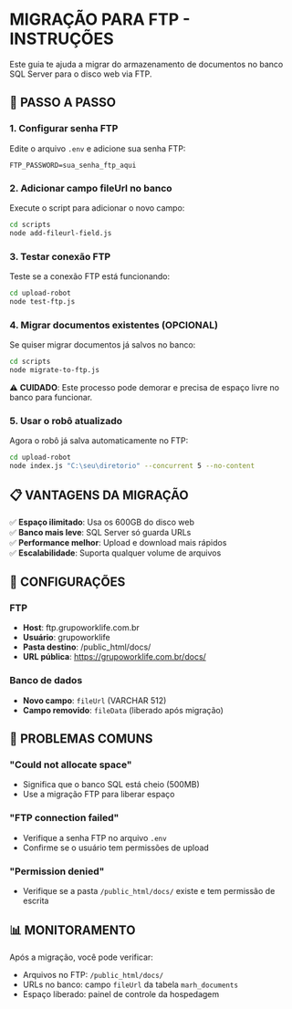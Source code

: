 # MIGRAÇÃO PARA FTP - INSTRUÇÕES

Este guia te ajuda a migrar do armazenamento de documentos no banco SQL Server para o disco web via FTP.

## 🚀 PASSO A PASSO

### 1. Configurar senha FTP
Edite o arquivo `.env` e adicione sua senha FTP:
```env
FTP_PASSWORD=sua_senha_ftp_aqui
```

### 2. Adicionar campo fileUrl no banco
Execute o script para adicionar o novo campo:
```bash
cd scripts
node add-fileurl-field.js
```

### 3. Testar conexão FTP
Teste se a conexão FTP está funcionando:
```bash
cd upload-robot
node test-ftp.js
```

### 4. Migrar documentos existentes (OPCIONAL)
Se quiser migrar documentos já salvos no banco:
```bash
cd scripts
node migrate-to-ftp.js
```
⚠️ **CUIDADO**: Este processo pode demorar e precisa de espaço livre no banco para funcionar.

### 5. Usar o robô atualizado
Agora o robô já salva automaticamente no FTP:
```bash
cd upload-robot
node index.js "C:\seu\diretorio" --concurrent 5 --no-content
```

## 📋 VANTAGENS DA MIGRAÇÃO

✅ **Espaço ilimitado**: Usa os 600GB do disco web  
✅ **Banco mais leve**: SQL Server só guarda URLs  
✅ **Performance melhor**: Upload e download mais rápidos  
✅ **Escalabilidade**: Suporta qualquer volume de arquivos  

## 🔧 CONFIGURAÇÕES

### FTP
- **Host**: ftp.grupoworklife.com.br
- **Usuário**: grupoworklife
- **Pasta destino**: /public_html/docs/
- **URL pública**: https://grupoworklife.com.br/docs/

### Banco de dados
- **Novo campo**: `fileUrl` (VARCHAR 512)
- **Campo removido**: `fileData` (liberado após migração)

## 🚨 PROBLEMAS COMUNS

### "Could not allocate space"
- Significa que o banco SQL está cheio (500MB)
- Use a migração FTP para liberar espaço

### "FTP connection failed"
- Verifique a senha FTP no arquivo `.env`
- Confirme se o usuário tem permissões de upload

### "Permission denied"
- Verifique se a pasta `/public_html/docs/` existe e tem permissão de escrita

## 📊 MONITORAMENTO

Após a migração, você pode verificar:
- Arquivos no FTP: `/public_html/docs/`
- URLs no banco: campo `fileUrl` da tabela `marh_documents`
- Espaço liberado: painel de controle da hospedagem
